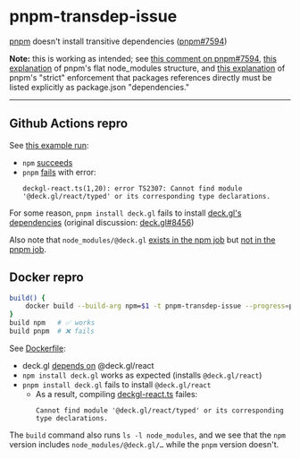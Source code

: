 # pnpm-transdep-issue
[pnpm] doesn't install transitive dependencies ([pnpm#7594])

**Note:** this is working as intended; see [this comment on pnpm#7594][pnpm#7594 comment], [this explanation][pnpm flat node_modules] of pnpm's flat node_modules structure, and [this explanation][pnpm strict] of pnpm's "strict" enforcement that packages references directly must be listed explicitly as package.json "dependencies."

---

## Github Actions repro
See [this example run][GHA]:
- `npm` [succeeds][GHA npm]
- `pnpm` [fails][GHA pnpm] with error:
  ```
  deckgl-react.ts(1,20): error TS2307: Cannot find module '@deck.gl/react/typed' or its corresponding type declarations.
  ```

For some reason, `pnpm install deck.gl` fails to install [deck.gl's dependencies][deck.gl dep] (original discussion: [deck.gl#8456])

Also note that `node_modules/@deck.gl` [exists in the npm job][npm ls] but [not in the pnpm job][pnpm ls].

## Docker repro
```bash
build() {
    docker build --build-arg npm=$1 -t pnpm-transdep-issue --progress=plain .
}
build npm   # ✅ works
build pnpm  # ❌ fails
```

See [Dockerfile](Dockerfile):
- deck.gl [depends on][deck.gl dep] @deck.gl/react
- `npm install deck.gl` works as expected (installs `@deck.gl/react`)
- `pnpm install deck.gl` fails to install `@deck.gl/react`
  - As a result, compiling [deckgl-react.ts](deckgl-react.ts) failes:
    ```
    Cannot find module '@deck.gl/react/typed' or its corresponding type declarations.
    ```

The `build` command also runs `ls -l node_modules`, and we see that the `npm` version includes `node_modules/@deck.gl/…` while the `pnpm` version doesn't.

[pnpm]: https://pnpm.js.org/
[deck.gl dep]: https://unpkg.com/browse/deck.gl@8.9.34/package.json
[GHA]: https://github.com/ryan-williams/pnpm-transdep-issue/actions/runs/7706228027
[GHA npm]: https://github.com/ryan-williams/pnpm-transdep-issue/actions/runs/7706228027/job/21001441987
[GHA pnpm]: https://github.com/ryan-williams/pnpm-transdep-issue/actions/runs/7706228027/job/21001442089#step:9:5
[deck.gl#8456]: https://github.com/visgl/deck.gl/issues/8456
[npm ls]: https://github.com/ryan-williams/pnpm-transdep-issue/actions/runs/7706228027/job/21001441987#step:6:7
[pnpm ls]: https://github.com/ryan-williams/pnpm-transdep-issue/actions/runs/7706228027/job/21001442089#step:6:6
[pnpm#7594]: https://github.com/pnpm/pnpm/issues/7594
[pnpm#7594 comment]: https://github.com/pnpm/pnpm/issues/7594#issuecomment-1916495762
[pnpm flat node_modules]: https://pnpm.io/blog/2020/05/27/flat-node-modules-is-not-the-only-way
[pnpm strict]: https://medium.com/pnpm/pnpms-strictness-helps-to-avoid-silly-bugs-9a15fb306308
